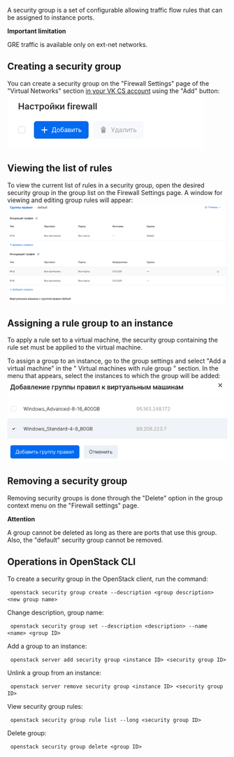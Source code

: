 A security group is a set of configurable allowing traffic flow rules that can be assigned to instance ports.

**Important limitation**

GRE traffic is available only on ext-net networks.

## Creating a security group

You can create a security group on the "Firewall Settings" page of the "Virtual Networks" section [in your VK CS account](https://mcs.mail.ru/app/services/infra/shares/) using the "Add" button:![](./assets/1597681636745-snimok-ekrana-2020-08-17-v-19.27.03.png)

## Viewing the list of rules

To view the current list of rules in a security group, open the desired security group in the group list on the Firewall Settings page. A window for viewing and editing group rules will appear:![](./assets/1597686452078-snimok-ekrana-2020-08-17-v-20.47.20.png)

## Assigning a rule group to an instance

To apply a rule set to a virtual machine, the security group containing the rule set must be applied to the virtual machine.

To assign a group to an instance, go to the group settings and select "Add a virtual machine" in the " Virtual machines with rule group " section. In the menu that appears, select the instances to which the group will be added:![](./assets/1597681979167-snimok-ekrana-2020-08-17-v-19.32.51.png)

## Removing a security group

Removing security groups is done through the "Delete" option in the group context menu on the "Firewall settings" page.

**Attention**

A group cannot be deleted as long as there are ports that use this group. Also, the "default" security group cannot be removed.

## Operations in OpenStack CLI

To create a security group in the OpenStack client, run the command:

```
 openstack security group create --description <group description> <new group name>
```

Change description, group name:

```
 openstack security group set --description <description> --name <name> <group ID>
```

Add a group to an instance:

```
 openstack server add security group <instance ID> <security group ID>
```

Unlink a group from an instance:

```
 openstack server remove security group <instance ID> <security group ID>
```

View security group rules:

```
 openstack security group rule list --long <security group ID>
```

Delete group:

```
 openstack security group delete <group ID>
```

